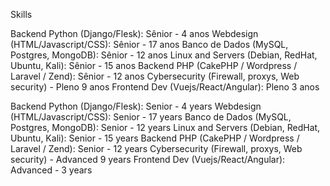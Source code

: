 Skills

Backend Python (Django/Flesk): Sênior - 4 anos
Webdesign (HTML/Javascript/CSS): Sênior - 17 anos 
Banco de Dados (MySQL, Postgres, MongoDB): Sênior - 12 anos
Linux and Servers (Debian, RedHat, Ubuntu, Kali): Sênior - 15 anos
Backend PHP (CakePHP / Wordpress / Laravel / Zend): Sênior - 12 anos
Cybersecurity (Firewall, proxys, Web security) - Pleno 9 anos
Frontend Dev (Vuejs/React/Angular): Pleno 3 anos

Backend Python (Django/Flesk): Senior - 4 years
Webdesign (HTML/Javascript/CSS): Senior - 17 years 
Banco de Dados (MySQL, Postgres, MongoDB): Senior - 12 years
Linux and Servers (Debian, RedHat, Ubuntu, Kali): Senior - 15 years
Backend PHP (CakePHP / Wordpress / Laravel / Zend): Senior - 12 years
Cybersecurity (Firewall, proxys, Web security) - Advanced 9 years
Frontend Dev (Vuejs/React/Angular): Advanced - 3 years
